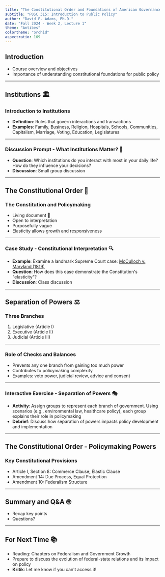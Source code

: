 ```yaml
---
title: "The Constitutional Order and Foundations of American Governance"
subtitle: "POSC 315: Introduction to Public Policy"
author: "David P. Adams, Ph.D."
date: "Fall 2024 - Week 2, Lecture 1"
theme: "Antibes"
colortheme: "orchid"
aspectratio: 169
---
```


## Introduction

- Course overview and objectives
- Importance of understanding constitutional foundations for public policy

---

## Institutions 🏛️ 

### Introduction to Institutions

- **Definition**: Rules that govern interactions and transactions
- **Examples**: Family, Business, Religion, Hospitals, Schools, Communities, Capitalism, Marriage, Voting, Education, Legislatures

---

### Discussion Prompt - What Institutions Matter? 🤔

- **Question**: Which institutions do you interact with most in your daily life? How do they influence your decisions?
- **Discussion**: Small group discussion

---

## The Constitutional Order 📜 

### The Constitution and Policymaking

- Living document 🌱
- Open to interpretation
- Purposefully vague
- Elasticity allows growth and responsiveness

---

### Case Study - Constitutional Interpretation 🔍

- **Example**: Examine a landmark Supreme Court case: [McCulloch v. Maryland (1819)](https://youtu.be/1EOKIB9Glv4?si=hEwJXkagpt11KQOm)
- **Question**: How does this case demonstrate the Constitution's "elasticity"?
- **Discussion**: Class discussion

---

## Separation of Powers ⚖️ 

### Three Branches

1. Legislative (Article I)
2. Executive (Article II)
3. Judicial (Article III)

---

### Role of Checks and Balances

- Prevents any one branch from gaining too much power
- Contributes to policymaking complexity
- Examples: veto power, judicial review, advice and consent

---

### Interactive Exercise - Separation of Powers 🎭

- **Activity**: Assign groups to represent each branch of government. Using scenarios (e.g., environmental law, healthcare policy), each group explains their role in policymaking
- **Debrief**: Discuss how separation of powers impacts policy development and implementation

---

## The Constitutional Order - Policymaking Powers 

### Key Constitutional Provisions

- Article I, Section 8: Commerce Clause, Elastic Clause
- Amendment 14: Due Process, Equal Protection
- Amendment 10: Federalism Structure

---

## Summary and Q&A 🤓 

- Recap key points
- Questions?

---

## For Next Time 📚

- Reading: Chapters on Federalism and Government Growth
- Prepare to discuss the evolution of federal-state relations and its impact on policy
- **Kritik**: Let me know if you can't access it!
